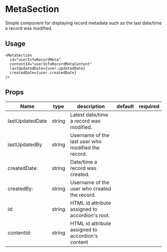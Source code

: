 # MetaSection
Simple component for displaying record metadata such as the last date/time a record was modified.

## Usage
```
<MetaSection
  id="userInfoRecordMeta"
  contentId="userInfoRecordMetaContent"
  lastUpdatedDate={user.updatedDate}
  createdDate={user.createdDate}
/>
```

## Props
Name | type | description | default | required
--- | --- | --- | --- | ---
lastUpdatedDate | string | Latest date/time a record was modified. |  | 
lastUpdatedBy | string | Username of the last user who modified the record. |  | 
createdDate: | string | Date/time a record was created. |  | 
createdBy: | string | Username of the user who created the record. |  | 
id: | string | HTML id attribute assigned to accordion's root. |  | 
contentId: | string | HTML id attribute assigned to accordion's content |  | 
